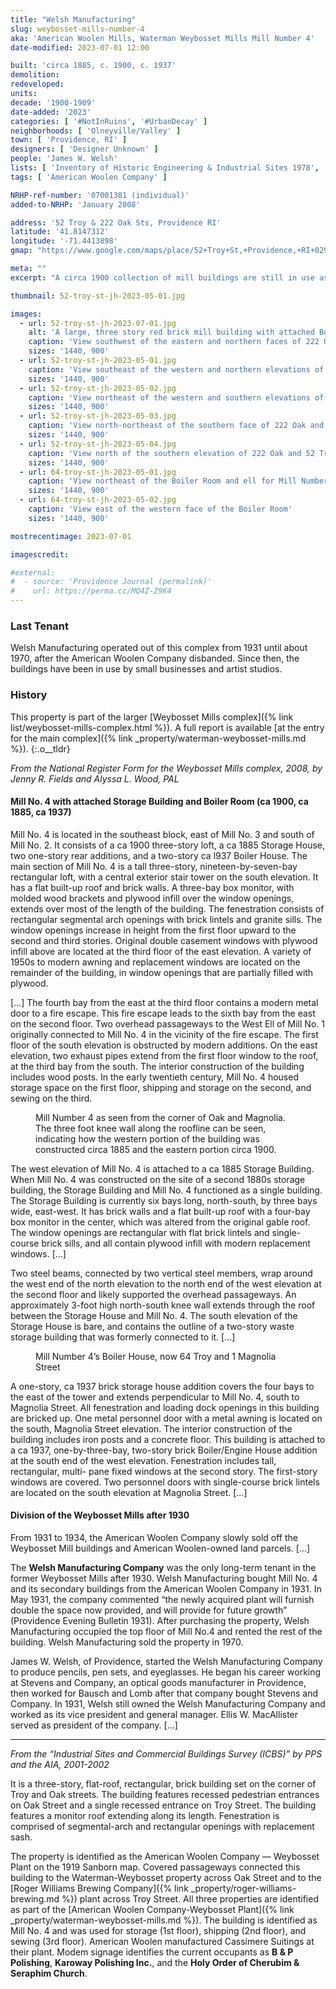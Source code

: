 ```yaml
---
title: "Welsh Manufacturing"
slug: weybosset-mills-number-4
aka: 'American Woolen Mills, Waterman Weybosset Mills Mill Number 4'
date-modified: 2023-07-01 12:00

built: 'circa 1885, c. 1900, c. 1937'
demolition:
redeveloped:
units:
decade: '1900-1909'
date-added: '2023'
categories: [ '#NotInRuins', '#UrbanDecay' ]
neighborhoods: [ 'Olneyville/Valley' ]
town: [ 'Providence, RI' ]
designers: [ 'Designer Unknown' ]
people: 'James W. Welsh'
lists: [ 'Inventory of Historic Engineering & Industrial Sites 1978', 'National Register of Historic Places', 'PPS/AIA Industrial Commercial Buildings Survey', 'Providence Industrial Sites 1981', 'Weybosset Mills Complex' ]
tags: [ 'American Woolen Company' ]

NRHP-ref-number: '07001381 (individual)'
added-to-NRHP: 'January 2008'

address: '52 Troy & 222 Oak Sts, Providence RI'
latitude: '41.8147312'
longitude: '-71.4413898'
gmap: "https://www.google.com/maps/place/52+Troy+St,+Providence,+RI+02909/@41.8147312,-71.4413898,157m"

meta: ""
excerpt: "A circa 1900 collection of mill buildings are still in use as manufacturing, small business space, and studios even though the building itself needs maintenance"

thumbnail: 52-troy-st-jh-2023-05-01.jpg

images:
  - url: 52-troy-st-jh-2023-07-01.jpg
    alt: 'A large, three story red brick mill building with attached Boiler House and a raised monitor roof. An extensive architectural description is in the history section of the page.'
    caption: 'View southwest of the eastern and northern faces of 222 Oak and 52 Troy Streets. A little bit of the one-story box monitor roof can be seen at the roofline.'
    sizes: '1440, 900'
  - url: 52-troy-st-jh-2023-05-01.jpg
    caption: 'View southeast of the western and northern elevations of 222 Oak and 52 Troy Streets, known as Mill Number 4. The steel bands on the second floor corner once supported elevated walkways that connected this building to Mill Number 2 and Mill NUmber 3.'
    sizes: '1440, 900'
  - url: 52-troy-st-jh-2023-05-02.jpg
    caption: 'View northeast of the western and southern elevations of 222 Oak and 52 Troy Streets. Note the knee wall at the roofline, indicating that the west (left) portion of this building was an independent structure, a circa 1885 storage building.'
    sizes: '1440, 900'
  - url: 52-troy-st-jh-2023-05-03.jpg
    caption: 'View north-northeast of the southern face of 222 Oak and 52 Troy Streets, Mill Number 4.'
    sizes: '1440, 900'
  - url: 52-troy-st-jh-2023-05-04.jpg
    caption: 'View north of the southern elevation of 222 Oak and 52 Troy Streets showing the stairtower and wooden clerestory monitor roof on the circa 1900 Mill Number 4.'
    sizes: '1440, 900'
  - url: 64-troy-st-jh-2023-05-01.jpg
    caption: 'View northeast of the Boiler Room and ell for Mill Number 4, 64 Troy and 1 Magnolia Street, circa 1937'
    sizes: '1440, 900'
  - url: 64-troy-st-jh-2023-05-02.jpg
    caption: 'View east of the western face of the Boiler Room'
    sizes: '1440, 900'

mostrecentimage: 2023-07-01

imagescredit:

#external:
#  - source: 'Providence Journal (permalink)'
#    url: https://perma.cc/MQ4Z-Z9K4
---
```


### Last Tenant

Welsh Manufacturing operated out of this complex from 1931 until about 1970, after the American Woolen Company disbanded. Since then, the buildings have been in use by small businesses and artist studios.


### History

This property is part of the larger [Weybosset Mills complex]({% link list/weybosset-mills-complex.html %}). A full report is available [at the entry for the main complex]({% link _property/waterman-weybosset-mills.md %}).
{:.o__tldr}

_From the National Register Form for the Weybosset Mills complex, 2008, by Jenny R. Fields and Alyssa L. Wood, PAL_

#### Mill No. 4 with attached Storage Building and Boiler Room (ca 1900, ca 1885, ca 1937)

Mill No. 4 is located in the southeast block, east of Mill No. 3 and south of Mill No. 2. It consists of a ca 1900 three-story loft, a ca 1885 Storage House, two one-story rear additions, and a two-story ca l937 Boiler House. The main section of Mill No. 4 is a tall three-story, nineteen-by-seven-bay rectangular loft, with a central exterior stair tower on the south elevation. It has a flat built-up roof and brick walls. A three-bay box monitor, with molded wood brackets and plywood infill over the window openings, extends over most of the length of the building. The fenestration consists of rectangular segmental arch openings with brick lintels and granite sills. The window openings increase in height from the first floor upward to the second and third stories. Original double casement windows with plywood infill above are located at the third floor of the east elevation. A variety of 1950s to modern awning and replacement windows are located on the remainder of the building, in window openings that are partially filled with plywood.

[…] The fourth bay from the east at the third floor contains a modern metal door to a fire escape. This fire escape leads to the sixth bay from the east on the second floor. Two overhead passageways to the West Ell of Mill No. 1 originally connected to Mill No. 4 in the vicinity of the fire escape. The first floor of the south elevation is obstructed by modern additions. On the east elevation, two exhaust pipes extend from the first floor window to the roof, at the third bay from the south. The interior construction of the building includes wood posts. In the early twentieth century, Mill No. 4 housed storage space on the first floor, shipping and storage on the second, and sewing on the third.

<figure class="u__img u__img--right" aria-hidden="true">
  <a href="#photo-52-troy-st-jh-2023-05-03">
    <img src="{{ site.propimg_path }}{{ page.slug }}/52-troy-st-jh-2023-05-03.jpg" alt="" />
  </a>
  <figcaption>Mill Number 4 as seen from the corner of Oak and Magnolia. The three foot knee wall along the roofline can be seen, indicating how the western portion of the building was constructed circa 1885 and the eastern portion circa 1900.</figcaption>
</figure>

The west elevation of Mill No. 4 is attached to a ca 1885 Storage Building. When Mill No. 4 was constructed on the site of a second 1880s storage building, the Storage Building and Mill No. 4 functioned as a single building. The Storage Building is currently six bays long, north-south, by three bays wide, east-west. It has brick walls and a flat built-up roof with a four-bay box monitor in the center, which was altered from the original gable roof. The window openings are rectangular with flat brick lintels and single-course brick sills, and all contain plywood infill with modern replacement windows. […]

Two steel beams, connected by two vertical steel members, wrap around the west end of the north elevation to the north end of the west elevation at the second floor and likely supported the overhead passageways. An approximately 3-foot high north-south knee wall extends through the roof between the Storage House and Mill No. 4. The south elevation of the Storage House is bare, and contains the outline of a two-story waste storage building that was formerly connected to it. […]

<figure class="u__img u__img--right" aria-hidden="true">
  <a href="#photo-64-troy-st-jh-2023-05-01">
    <img src="{{ site.propimg_path }}{{ page.slug }}/64-troy-st-jh-2023-05-01.jpg" alt="" />
  </a>
  <figcaption>Mill Number 4’s Boiler House, now 64 Troy and 1 Magnolia Street</figcaption>
</figure>

A one-story, ca 1937 brick storage house addition covers the four bays to the east of the tower and extends perpendicular to Mill No. 4, south to Magnolia Street. All fenestration and loading dock openings in this building are bricked up. One metal personnel door with a metal awning is located on the south, Magnolia Street elevation. The interior construction of the building includes iron posts and a concrete floor. This building is attached to a ca 1937, one-by-three-bay, two-story brick Boiler/Engine House addition at the south end of the west elevation. Fenestration includes tall, rectangular, multi- pane fixed windows at the second story. The first-story windows are covered. Two personnel doors with single-course brick lintels are located on the south elevation at Magnolia Street. […]

#### Division of the Weybosset Mills after 1930

From 1931 to 1934, the American Woolen Company slowly sold off the Weybosset Mill buildings and American Woolen-owned land parcels. […] 

The **Welsh Manufacturing Company** was the only long-term tenant in the former Weybosset Mills after 1930. Welsh Manufacturing bought Mill No. 4 and its secondary buildings from the American Woolen Company in 1931. In May 1931, the company commented “the newly acquired plant will furnish double the space now provided, and will provide for future growth” (Providence Evening Bulletin 1931). After purchasing the property, Welsh Manufacturing occupied the top floor of Mill No.4 and rented the rest of the building. Welsh Manufacturing sold the property in 1970.

James W. Welsh, of Providence, started the Welsh Manufacturing Company to produce pencils, pen sets, and eyeglasses. He began his career working at Stevens and Company, an optical goods manufacturer in Providence, then worked for Bausch and Lomb after that company bought Stevens and Company. In 1931, Welsh still owned the Welsh Manufacturing Company and worked as its vice president and general manager. Ellis W. MacAllister served as president of the company. […]

***

_From the “Industrial Sites and Commercial Buildings Survey (ICBS)” by PPS and the AIA, 2001-2002_

It is a three-story, flat-roof, rectangular, brick building set on the corner of Troy and Oak streets. The building features recessed pedestrian entrances on Oak Street and a single recessed entrance on Troy Street. The building features a monitor roof extending along its length. Fenestration is comprised of segmental-arch and rectangular openings with replacement sash.

The property is identified as the American Woolen Company — Weybosset Plant on the 1919 Sanborn map. Covered passageways connected this building to the Waterman-Weybosset property across Oak Street and to the [Roger Williams Brewing Company]({% link _property/roger-williams-brewing.md %}) plant across Troy Street. All three properties are identified as part of the [American Woolen Company-Weybosset Plant]({% link _property/waterman-weybosset-mills.md %}). The building is identified as Mill No. 4 and was used for storage (1st floor), shipping (2nd floor), and sewing (3rd floor). American Woolen manufactured Cassimere Suitings at their plant. Modem signage identifies the current occupants as **B & P Polishing**, **Karoway Polishing Inc.**, and the **Holy Order of Cherubim & Seraphim Church**.